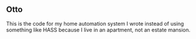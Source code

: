 ## Otto

This is the code for my home automation system I wrote instead of using something like HASS because I live in an apartment, not an estate mansion.
